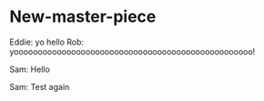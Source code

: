 # New-master-piece
Eddie: yo hello
Rob: yoooooooooooooooooooooooooooooooooooooooooooooooooo!

Sam: Hello

Sam: Test again